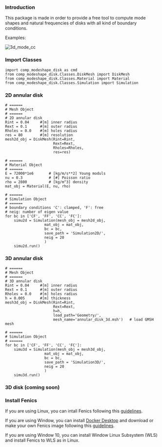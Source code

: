 ### Introduction
This package is made in order to provide a free tool to compute mode shapes and natural frequencies of disks with all kind of boundary conditions. 

Examples: 

<img src=”Pictures/annular_disk_cc_mode10.gif” alt="3d_mode_cc" />

### Import Classes
```
import comp_modeshape_disk as cmd
from comp_modeshape_disk.Classes.DiskMesh import DiskMesh
from comp_modeshape_disk.Classes.Material import Material
from comp_modeshape_disk.Classes.Simulation import Simulation
```

### 2D annular disk
```
# ======
# Mesh Object
# ======
# 2D annular disk
Rint = 0.04     #[m] inner radius
Rext = 0.1      #[m] outer radius
Rholes = 0.0    #[m] holes radius
res = 80        #[m] resolution
mesh2d_obj = DiskMesh(Rint=Rint, 
                      Rext=Rext, 
                      Rholes=Rholes, 
                      res=res)

# ======
# Material Object
# ======
E = 72000*1e6       # [kg/m/s**2] Young moduls
nu = 0.3            # [#] Poisson ratio
rho = 2800          # [kg/m^3] density
mat_obj = Material(E, nu, rho)

# ======
# Simulation Object
# ======
# boundary conditions 'C': clamped, 'F': free
# neig: number of eigen value
for bc in ['CF', 'FF', 'CC', 'FC']:
    simu2d = Simulation(mesh_obj = mesh2d_obj, 
                  mat_obj = mat_obj,
                  bc = bc,
                  save_path = 'Simulation2D/',
                  neig = 20
                  )
    simu2d.run()
```



### 3D annular disk
```
# ======
# Mesh Object
# ======
# 3D annular disk
Rint = 0.04     #[m] inner radius
Rext = 0.1      #[m] outer radius
Rholes = 0.0    #[m] holes radius
h = 0.005       #[m] thickness
mesh3d_obj = DiskMesh(Rint=Rint,
                      Rext=Rext,
                      h=h,
                      load_path='Geometry/',
                      mesh_name='annular_disk_3d.msh')   # load GMSH mesh

# ======
# Simulation Object
# ======
for bc in ['CF', 'FF', 'CC', 'FC']:
    simu3d = Simulation(mesh_obj = mesh3d_obj, 
                  mat_obj = mat_obj,
                  bc = bc,
                  save_path = 'Simulation3D/',
                  neig = 20
                  )
    simu3d.run()
```

### 3D disk (coming soon)


### Install Fenics 
If you are using Linux, you can intall Fenics following this [guidelines](https://fenicsproject.org/download/). 

If you are using Window, you can install [Docker Desktop](https://www.docker.com/products/docker-desktop) and download or make your own Fenics image following this [guidelines](https://fenics.readthedocs.io/projects/containers/en/latest/). 

If you are using Window 10, you can install Window Linux Subsystem (WLS) and install Fenics to WLS as in Linux. 

